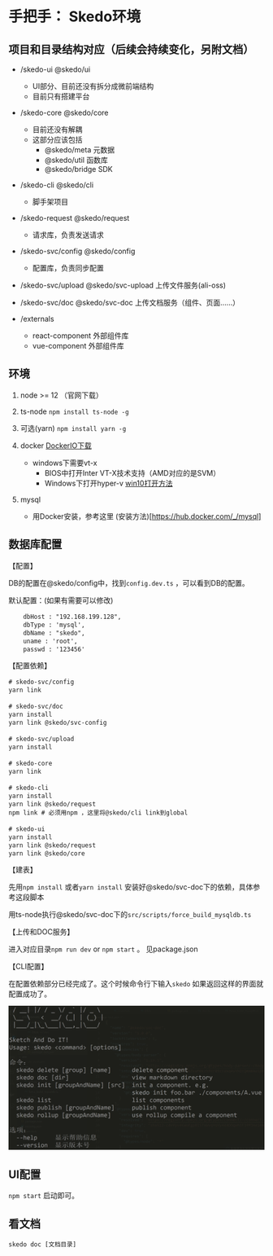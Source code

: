 # 手把手： Skedo环境 



## 项目和目录结构对应（后续会持续变化，另附文档）

- /skedo-ui @skedo/ui

  - UI部分、目前还没有拆分成微前端结构
  - 目前只有搭建平台

- /skedo-core @skedo/core

  - 目前还没有解耦
  - 这部分应该包括 
    - @skedo/meta 元数据
    - @skedo/util 函数库
    - @skedo/bridge SDK

- /skedo-cli @skedo/cli

  - 脚手架项目

- /skedo-request @skedo/request

  - 请求库，负责发送请求

- /skedo-svc/config @skedo/config

  - 配置库，负责同步配置

- /skedo-svc/upload @skedo/svc-upload 上传文件服务(ali-oss)

- /skedo-svc/doc @skedo/svc-doc 上传文档服务（组件、页面……）

- /externals

  - react-component 外部组件库
  - vue-component 外部组件库

  

## 环境

1. node >= 12 （官网下载）
2. ts-node `npm install ts-node -g` 
3. 可选(yarn) `npm install yarn -g` 
4. docker [DockerIO下载](https://www.docker.io)
   - windows下需要vt-x
     - BIOS中打开Inter VT-X技术支持（AMD对应的是SVM）
     - Windows下打开hyper-v [win10打开方法](https://docs.microsoft.com/zh-tw/virtualization/hyper-v-on-windows/quick-start/enable-hyper-v)

5. mysql
   - 用Docker安装，参考这里 (安装方法)[https://hub.docker.com/_/mysql]



## 数据库配置



【配置】

DB的配置在@skedo/config中，找到`config.dev.ts` ，可以看到DB的配置。

默认配置：(如果有需要可以修改)

```
	dbHost : "192.168.199.128",
	dbType : 'mysql',
	dbName : "skedo",
	uname : 'root',
	passwd : '123456'
```



【配置依赖】

```shell
# skedo-svc/config
yarn link

# skedo-svc/doc
yarn install
yarn link @skedo/svc-config

# skedo-svc/upload
yarn install

# skedo-core
yarn link

# skedo-cli
yarn install
yarn link @skedo/request
npm link # 必须用npm ，这里将@skedo/cli link到global

# skedo-ui
yarn install
yarn link @skedo/request
yarn link @skedo/core

```





【建表】

先用`npm install` 或者`yarn install` 安装好@skedo/svc-doc下的依赖，具体参考这段脚本



用ts-node执行@skedo/svc-doc下的`src/scripts/force_build_mysqldb.ts`

【上传和DOC服务】

进入对应目录`npm run dev` or `npm start` 。 见package.json



【CLI配置】

在配置依赖部分已经完成了。这个时候命令行下输入`skedo` 如果返回这样的界面就配置成功了。

![image-20210716170651857](assets/image-20210716170651857.png)



## UI配置

`npm start` 启动即可。



## 看文档

```shell
skedo doc [文档目录]
```

